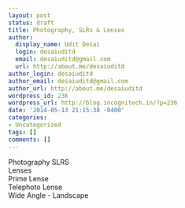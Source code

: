 ```yaml
---
layout: post
status: draft
title: Photography, SLRs & Lenses
author:
  display_name: Udit Desai
  login: desaiuditd
  email: desaiuditd@gmail.com
  url: http://about.me/desaiuditd
author_login: desaiuditd
author_email: desaiuditd@gmail.com
author_url: http://about.me/desaiuditd
wordpress_id: 236
wordpress_url: http://blog.incognitech.in/?p=236
date: '2014-05-13 21:15:38 -0400'
categories:
- Uncategorized
tags: []
comments: []
---
```

<p>Photography SLRS<br />
Lenses<br />
Prime Lense<br />
Telephoto Lense<br />
Wide Angle - Landscape</p>
